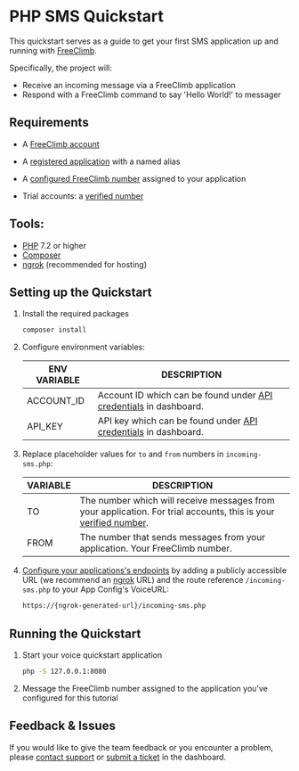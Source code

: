 # PHP SMS Quickstart

This quickstart serves as a guide to get your first SMS application up and running with [FreeClimb](https://docs.freeclimb.com/docs/how-freeclimb-works).

Specifically, the project will:

- Receive an incoming message via a FreeClimb application
- Respond with a FreeClimb command to say 'Hello World!' to messager

## Requirements

- A [FreeClimb account](https://www.freeclimb.com/dashboard/signup/)

- A [registered application](https://docs.freeclimb.com/docs/registering-and-configuring-an-application#register-an-app) with a named alias

- A [configured FreeClimb number](https://docs.freeclimb.com/docs/getting-and-configuring-a-freeclimb-number) assigned to your application

- Trial accounts: a [verified number](https://docs.freeclimb.com/docs/using-your-trial-account#verifying-outbound-numbers)

## Tools:

- [PHP](https://www.php.net/manual/en/install.php) 7.2 or higher
- [Composer](https://getcomposer.org/)
- [ngrok](https://ngrok.com/download) (recommended for hosting)

## Setting up the Quickstart

1. Install the required packages

   ```bash
   composer install
   ```

2. Configure environment variables:

    | ENV VARIABLE    | DESCRIPTION                                                                                                                                                                                                                               |
    | --------------- | ----------------------------------------------------------------------------------------------------------------------------------------------------------------------------------------------------------------------------------------- |
    | ACCOUNT_ID      | Account ID which can be found under [API credentials](https://www.freeclimb.com/dashboard/portal/account/authentication) in dashboard.                                                                                                    |
    | API_KEY         | API key which can be found under [API credentials](https://www.freeclimb.com/dashboard/portal/account/authentication) in dashboard.                                                                                                       |
 
3. Replace placeholder values for `to` and `from` numbers in `incoming-sms.php`:

    | VARIABLE        | DESCRIPTION                                                                                                                                                                                                                               |
    | --------------- | ----------------------------------------------------------------------------------------------------------------------------------------------------------------------------------------------------------------------------------------- |
    | TO              | The number which will receive messages from your application. For trial accounts, this is your [verified number](https://docs.freeclimb.com/docs/using-your-trial-account#verifying-outbound-numbers).                                    |
    | FROM            | The number that sends messages from your application. Your FreeClimb number.

4. [Configure your applications's endpoints](https://docs.freeclimb.com/docs/registering-and-configuring-an-application#configure-your-application) by adding a publicly accessible URL (we recommend an [ngrok](https://ngrok.com/download) URL) and the route reference `/incoming-sms.php` to your App Config's VoiceURL:

   ```bash
   https://{ngrok-generated-url}/incoming-sms.php
   ```

## Running the Quickstart

1. Start your voice quickstart application

   ```bash
   php -S 127.0.0.1:8080
   ```

2. Message the FreeClimb number assigned to the application you've configured for this tutorial

## Feedback & Issues

If you would like to give the team feedback or you encounter a problem, please [contact support](https://www.freeclimb.com/support/) or [submit a ticket](https://freeclimb.com/dashboard/portal/support) in the dashboard.
